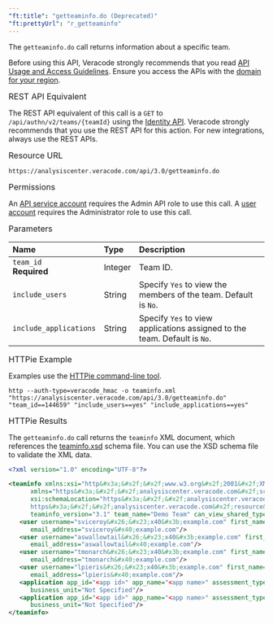 ```yaml
---
"ft:title": "getteaminfo.do (Deprecated)"
"ft:prettyUrl": "r_getteaminfo"
---
```

The `getteaminfo.do` call returns information about a specific team.

Before using this API, Veracode strongly recommends that you read [API Usage and Access Guidelines](https://docs.veracode.com/r/c_API_usage_guidelines). Ensure you access the APIs with the [domain for your region](https://docs.veracode.com/r/Region_Domains_for_Veracode_APIs).

<p><span style="font-size: medium;">REST API Equivalent</span></p>

The REST API equivalent of this call is a `GET` to `/api/authn/v2/teams/{teamId}` using the [Identity API](https://docs.veracode.com/r/c_identity_intro). Veracode strongly recommends that you use the REST API for this action. For new integrations, always use the REST APIs.

<p><span style="font-size: medium;">Resource URL</span></p>

`https://analysiscenter.veracode.com/api/3.0/getteaminfo.do`

<p><span style="font-size: medium;">Permissions</span></p>

An [API service account](https://docs.veracode.com/r/c_about_veracode_accounts) requires the Admin API role to use this call. A [user account](https://docs.veracode.com/r/c_role_permissions) requires the Administrator role to use this call.

<p><span style="font-size: medium;">Parameters</span></p>

|Name|Type|Description|
|:---|:---|:----------|
|`team_id`<br>**Required**|Integer|Team ID.|
|`include_users`|String|Specify `Yes` to view the members of the team. Default is `No`.|
|`include_applications`|String|Specify `Yes` to view applications assigned to the team. Default is `No`.|

<p><span style="font-size: medium;">HTTPie Example</span></p>

Examples use the [HTTPie command-line tool](https://docs.veracode.com/r/c_httpie_tool).

```shell
http --auth-type=veracode_hmac -o teaminfo.xml "https://analysiscenter.veracode.com/api/3.0/getteaminfo.do" "team_id==144659" "include_users==yes" "include_applications==yes"
```

<p><span style="font-size: medium;">HTTPie Results</span></p>

The `getteaminfo.do` call returns the `teaminfo` XML document, which references the [teaminfo.xsd](https://analysiscenter.veracode.com/resource/3.0/teaminfo.xsd) schema file. You can use the XSD schema file to validate the XML data.

```xml
<?xml version="1.0" encoding="UTF-8"?>

<teaminfo xmlns:xsi="http&#x3a;&#x2f;&#x2f;www.w3.org&#x2f;2001&#x2f;XMLSchema-instance" 
      xmlns="https&#x3a;&#x2f;&#x2f;analysiscenter.veracode.com&#x2f;schema&#x2f;teaminfo&#x2f;3.0" 
      xsi:schemaLocation="https&#x3a;&#x2f;&#x2f;analysiscenter.veracode.com&#x2f;schema&#x2f;teaminfo&#x2f;3.0 
      https&#x3a;&#x2f;&#x2f;analysiscenter.veracode.com&#x2f;resource&#x2f;3.0&#x2f;teaminfo.xsd" 
      teaminfo_version="3.1" team_name="Demo Team" can_view_shared_types="false" business_unit="<business unit>">
   <user username="sviceroy&#x26;&#x23;x40&#x3b;example.com" first_name="Saiya" last_name="Viceroy" 
      email_address="sviceroy&#x40;example.com"/>
   <user username="aswallowtail&#x26;&#x23;x40&#x3b;example.com" first_name="Anna" last_name="Swallowtail" 
      email_address="aswallowtail&#x40;example.com"/>
   <user username="tmonarch&#x26;&#x23;x40&#x3b;example.com" first_name="Ted" last_name="Monarch" 
      email_address="tmonarch&#x40;example.com"/>
   <user username="lpieris&#x26;&#x23;x40&#x3b;example.com" first_name="Li" last_name="Pieris" 
      email_address="lpieris&#x40;example.com"/>
   <application app_id="<app id>" app_name="<app name>" assessment_type="SDLC" account_id="<account id>" 
      business_unit="Not Specified"/>
   <application app_id="<app id>" app_name="<app name>" assessment_type="SDLC" account_id="<account id>" 
      business_unit="Not Specified"/>
</teaminfo>
```

